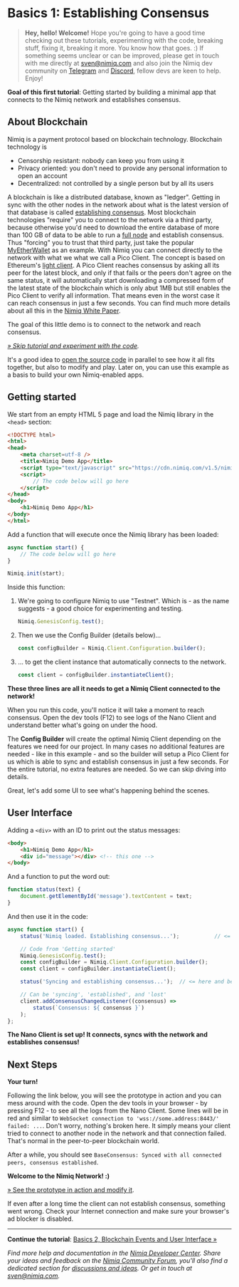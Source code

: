 # Basics 1: Establishing Consensus

> **Hey, hello! Welcome!**
Hope you're going to have a good time checking out these tutorials,
experimenting with the code, breaking stuff, fixing it, breaking it more.
You know how that goes. :)
If something seems unclear or can be improved,
please get in touch with me directly at [sven@nimiq.com](sven@nimiq.com) and
also join the Nimiq dev community on [Telegram](https://t.me/joinchat/AAAAAEJW-ozFwo7Er9jpHw) and
[Discord](https://discord.gg/cMHemg8), fellow devs are keen to help.
Enjoy!

**Goal of this first tutorial**:
Getting started by building a minimal app that connects to the Nimiq network and establishes consensus.

## About Blockchain

Nimiq is a payment protocol based on blockchain technology.
Blockchain technology is

* Censorship resistant: nobody can keep you from using it
* Privacy oriented: you don't need to provide any personal information to open an account
* Decentralized: not controlled by a single person but by all its users

A blockchain is like a distributed database, known as "ledger".
Getting in sync with the other nodes in the network about what is
the latest version of that database is called
[establishing consensus](https://en.bitcoin.it/wiki/Consensus).
Most blockchain technologies "require" you to
connect to the network via a third party,
because otherwise you'd need to download
the entire database of more than 100 GB of data
to be able to run a
[full node](https://en.bitcoin.it/wiki/Full_node) and establish consensus.
Thus "forcing" you to trust that third party, just take the popular
[MyEtherWallet](https://kb.myetherwallet.com/networks/run-your-own-node-with-myetherwallet.html) as an example.
With Nimiq you can connect directly to the network with what we what we call a Pico Client.
The concept is based on Ethereum's
[light client](https://github.com/ethereum/wiki/wiki/Light-client-protocol).
A Pico Client reaches consensus by asking all its peer for the latest block,
and only if that fails or the peers don't agree on the same status,
it will automatically start downloading a compressed form of the latest state of the blockchain
which is only abut 1MB but still enables the Pico Client to verify all information.
That means even in the worst case it can reach consensus in just a few seconds.
You can find much more details about all this in the [Nimiq White Paper](https://nimiq.com/whitepaper).

The goal of this little demo is to connect to the network and reach consensus.

_[» Skip tutorial and experiment with the code](playground.html#basics-1-consensus-demo.html)._

It's a good idea to [open the source code](playground.html#basics-1-consensus-demo.html)
in parallel to see how it all fits together, but also to modify and play.
Later on, you can use this example as a basis to build your own Nimiq-enabled apps.

## Getting started

We start from an empty HTML 5 page and load the Nimiq library in the `<head>` section:

```HTML
<!DOCTYPE html>
<html>
<head>
    <meta charset=utf-8 />
    <title>Nimiq Demo App</title>
    <script type="text/javascript" src="https://cdn.nimiq.com/v1.5/nimiq.js"></script>
    <script>
        // The code below will go here
    </script>
</head>
<body>
    <h1>Nimiq Demo App</h1>
</body>
</html>
```

Add a function that will execute once the Nimiq library has been loaded:

```js
async function start() {
    // The code below will go here
}

Nimiq.init(start);
```

Inside this function:

1) We're going to configure Nimiq to use "Testnet".
   Which is - as the name suggests - a good choice for experimenting and testing.

   ```js
   Nimiq.GenesisConfig.test();
   ```

2) Then we use the Config Builder (details below)...

   ```js
   const configBuilder = Nimiq.Client.Configuration.builder();
   ```

3) ... to get the client instance that automatically connects to the network.

   ```js
   const client = configBuilder.instantiateClient();
   ```

**These three lines are all it needs to get a Nimiq Client connected to the network!**

When you run this code, you'll notice it will take a moment to reach consensus.
Open the dev tools (F12) to see logs of the Nano Client and understand better what's going on under the hood.

The **Config Builder** will create the optimal Nimiq Client depending on the features we need for our project.
In many cases no additional features are needed - like in this example -
and so the builder will setup a Pico Client for us which is able to sync and establish consensus in just a few seconds.
For the entire tutorial, no extra features are needed.
So we can skip diving into details.

Great, let's add some UI to see what's happening behind the scenes.

## User Interface

Adding a `<div>` with an ID to print out the status messages:

```html
<body>
    <h1>Nimiq Demo App</h1>
    <div id="message"></div> <!-- this one -->
</body>
```

And a function to put the word out:

```js
function status(text) {
    document.getElementById('message').textContent = text;
}
```

And then use it in the code:

```js
async function start() {
    status('Nimiq loaded. Establishing consensus...');           // <= here

    // Code from 'Getting started'
    Nimiq.GenesisConfig.test();
    const configBuilder = Nimiq.Client.Configuration.builder();
    const client = configBuilder.instantiateClient();

    status('Syncing and establishing consensus...');  // <= here and below

    // Can be 'syncing', 'established', and 'lost'
    client.addConsensusChangedListener((consensus) =>
        status(`Consensus: ${ consensus }`)
    );
};
```

**The Nano Client is set up! It connects, syncs with the network and establishes consensus!**

## Next Steps

**Your turn!**

Following the link below, you will see the prototype in action and you can mess around with the code.
Open the dev tools in your browser - by pressing F12 - to see all the logs from the Nano Client.
Some lines will be in red and similar to
`WebSocket connection to 'wss://some.address:8443/' failed: ...`.
Don't worry, nothing's broken here.
It simply means your client tried to connect to another node in the network and that connection failed.
That's normal in the peer-to-peer blockchain world.

After a while, you should see
`BaseConsensus: Synced with all connected peers, consensus established`.

**Welcome to the Nimiq Network! :)**

[» See the prototype in action and modify it](playground.html#basics-1-consensus-demo.html).

If even after a long time the client can not establish consensus, something went wrong.
Check your Internet connection and make sure your browser's ad blocker is disabled.

---

**Continue the tutorial**: [Basics 2, Blockchain Events and User Interface »](basics-2-events-and-ui)

_Find more help and documentation in the [Nimiq Developer Center](https://nimiq.com/developers/).
Share your ideas and feedback on the [Nimiq Community Forum](https://forum.nimiq.community),
you'll also find a dedicated section for [discussions and ideas](https://forum.nimiq.community/c/documentation/drafts).
Or get in touch at [sven@nimiq.com](mailto:sven@nimiq.com)._
